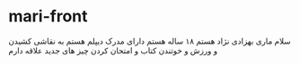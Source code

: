 # mari-front 
سلام ماری بهزادی نژاد هستم
۱۸ ساله هستم 
دارای مدرک دیپلم هستم 
به نقاشی کشیدن و ورزش و خوتندن کتاب و امتحان کردن چیز های جدید علاقه دارم 
